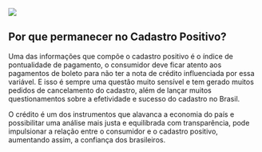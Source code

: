 ![](https://github.com/marciosousa4/projeto-integrador/blob/master/Sprint%206/Sprint6%20.jpg?raw=true)


## Por que permanecer no Cadastro Positivo?
Uma das informações que compõe o cadastro positivo é o índice de pontualidade de pagamento, o consumidor deve ficar atento aos pagamentos 
de boleto para não ter a nota de crédito influenciada por essa variável. E isso é sempre uma questão muito sensível e tem gerado muitos pedidos de cancelamento do cadastro, 
além de lançar muitos questionamentos sobre a efetividade e sucesso do cadastro no Brasil. 

O crédito é um dos instrumentos que alavanca a economia do país e possibilitar uma análise mais justa e equilibrada com transparência, pode impulsionar a relação entre o consumidor e o cadastro positivo, aumentando assim, a confiança dos brasileiros.

